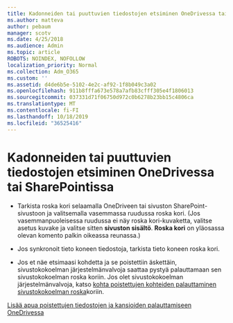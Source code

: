 ```yaml
---
title: Kadonneiden tai puuttuvien tiedostojen etsiminen OneDrivessa tai SharePointissa
ms.author: matteva
author: pebaum
manager: scotv
ms.date: 4/25/2018
ms.audience: Admin
ms.topic: article
ROBOTS: NOINDEX, NOFOLLOW
localization_priority: Normal
ms.collection: Adm_O365
ms.custom: ''
ms.assetid: d4de6b5e-5102-4e2c-af92-1f8b049c3a02
ms.openlocfilehash: 911b8fffa673e578a7afb83cfff305e4f1806013
ms.sourcegitcommit: 037331d71f06750d972c0b6278b23bb15c4806ca
ms.translationtype: MT
ms.contentlocale: fi-FI
ms.lasthandoff: 10/18/2019
ms.locfileid: "36525416"
---
```

# <a name="find-lost-or-missing-files-in-onedrive-or-sharepoint"></a>Kadonneiden tai puuttuvien tiedostojen etsiminen OneDrivessa tai SharePointissa

- Tarkista roska kori selaamalla OneDriveen tai sivuston SharePoint-sivustoon ja valitsemalla vasemmassa ruudussa roska kori. (Jos vasemmanpuoleisessa ruudussa ei näy roska kori-kuvaketta, valitse asetus kuvake ja valitse sitten **sivuston sisältö**. **Roska kori** on yläosassa olevan komento palkin oikeassa reunassa.) 
    
- Jos synkronoit tieto koneen tiedostoja, tarkista tieto koneen roska kori. 
    
- Jos et näe etsimaasi kohdetta ja se poistettiin äskettäin, sivustokokoelman järjestelmänvalvoja saattaa pystyä palauttamaan sen sivustokokoelman roska koriin. Jos olet sivustokokoelman järjestelmänvalvoja, katso [kohta poistettujen kohteiden palauttaminen sivustokokoelman roska](https://go.microsoft.com/fwlink/?linkid=866439)koriin.
    
[Lisää apua poistettujen tiedostojen ja kansioiden palauttamiseen OneDrivessa](https://go.microsoft.com/fwlink/?linkid=872872)
  

